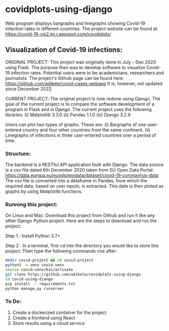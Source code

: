 # covidplots-using-django
Web program displays bargraphs and linegraphs showing Covid-19 infection rates in different countries.
The project website can be found at: https://covid-19-vis2.lm.r.appspot.com/covidplots/

## Visualization of Covid-19 infections:
ORIGINAL PROJECT: This project was originally done in July - Dec 2020 using Flask. 
The purpose then was to develop software to visualize Covid-19 infection rates. 
Potential users were to be academicians, researchers and journalists. 
The project's Github page can be found here: https://github.com/adikele/covid-cases-webapp 
It is, however, not updated since December 2022.

CURRENT PROJECT: The original project is now redone using Django.
The goal of the current project is to compare the software development of a program in Flask and in Django.
The current project uses the following libraries: (i) Matplotlib 3.3.0 (ii) Pandas 1.1.0 (iii) Django 3.2.9

Users can plot two types of graphs. These are: 
(i) Bargraphs of one user-entered country and four other countries from the same continent. 
(ii) Linegraphs of infections in three user-entered countries over a period of time. 

### Structure:
The backend is a RESTful API application built with Django.
The data source is a csv file dated 6th December 2020 taken from EU Open Data Portal: https://data.europa.eu/euodp/en/data/dataset/covid-19-coronavirus-data 
The csv file is converted into a dataframe in Pandas, from which the required data, based on user inputs, is extracted. 
This date is then ploted as graphs by using Matplotlib functions.


### Running this project:
On Linux and Mac: Download this project from Github and run it like any other Django Python project. Here are the steps to download and run the project:

Step 1 : Install Python 3.7+

Step 2 : In a terminal, first cd into the directory you would like to store this project. Then type the following commands one after:
```bash
mkdir covid-project && cd covid-project
python3 -m venv covid-venv
source covid-venv/bin/activate
git clone https://github.com/adikele/covidplots-using-django
cd covid-using-django
pip install -r requirements.txt
python manage.py runserver
```

### To Do: 
1. Create a dockerized container for the project
2. Create a frontend using React
3. Store results using a cloud service
